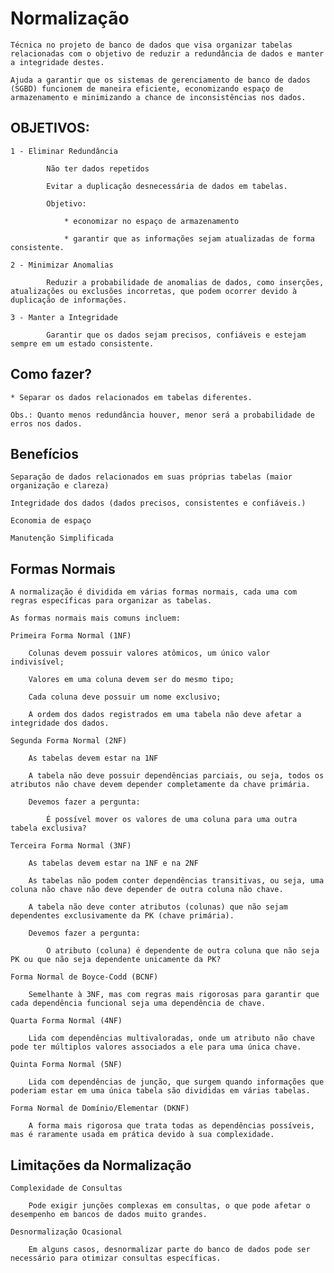 # Normalização

    Técnica no projeto de banco de dados que visa organizar tabelas relacionadas com o objetivo de reduzir a redundância de dados e manter a integridade destes.

    Ajuda a garantir que os sistemas de gerenciamento de banco de dados (SGBD) funcionem de maneira eficiente, economizando espaço de armazenamento e minimizando a chance de inconsistências nos dados.

## OBJETIVOS:

    1 - Eliminar Redundância
    
            Não ter dados repetidos

            Evitar a duplicação desnecessária de dados em tabelas.
            
            Objetivo:
                
                * economizar no espaço de armazenamento
                
                * garantir que as informações sejam atualizadas de forma consistente.

    2 - Minimizar Anomalias
    
            Reduzir a probabilidade de anomalias de dados, como inserções, atualizações ou exclusões incorretas, que podem ocorrer devido à duplicação de informações.

    3 - Manter a Integridade
    
            Garantir que os dados sejam precisos, confiáveis e estejam sempre em um estado consistente.


## Como fazer?

    * Separar os dados relacionados em tabelas diferentes.
    
    Obs.: Quanto menos redundância houver, menor será a probabilidade de erros nos dados.


## Benefícios

    Separação de dados relacionados em suas próprias tabelas (maior organização e clareza)

    Integridade dos dados (dados precisos, consistentes e confiáveis.)

    Economia de espaço

    Manutenção Simplificada


## Formas Normais

    A normalização é dividida em várias formas normais, cada uma com regras específicas para organizar as tabelas.
    
    As formas normais mais comuns incluem:

    Primeira Forma Normal (1NF)

        Colunas devem possuir valores atômicos, um único valor indivisível;

        Valores em uma coluna devem ser do mesmo tipo;

        Cada coluna deve possuir um nome exclusivo;

        A ordem dos dados registrados em uma tabela não deve afetar a integridade dos dados.

    Segunda Forma Normal (2NF)
        
        As tabelas devem estar na 1NF

        A tabela não deve possuir dependências parciais, ou seja, todos os atributos não chave devem depender completamente da chave primária.

        Devemos fazer a pergunta:

            É possível mover os valores de uma coluna para uma outra tabela exclusiva?

    Terceira Forma Normal (3NF)
    
        As tabelas devem estar na 1NF e na 2NF
        
        As tabelas não podem conter dependências transitivas, ou seja, uma coluna não chave não deve depender de outra coluna não chave.

        A tabela não deve conter atributos (colunas) que não sejam dependentes exclusivamente da PK (chave primária).

        Devemos fazer a pergunta:

            O atributo (coluna) é dependente de outra coluna que não seja PK ou que não seja dependente unicamente da PK?

    Forma Normal de Boyce-Codd (BCNF)
        
        Semelhante à 3NF, mas com regras mais rigorosas para garantir que cada dependência funcional seja uma dependência de chave.

    Quarta Forma Normal (4NF)
        
        Lida com dependências multivaloradas, onde um atributo não chave pode ter múltiplos valores associados a ele para uma única chave.

    Quinta Forma Normal (5NF)
    
        Lida com dependências de junção, que surgem quando informações que poderiam estar em uma única tabela são divididas em várias tabelas.

    Forma Normal de Domínio/Elementar (DKNF)
        
        A forma mais rigorosa que trata todas as dependências possíveis, mas é raramente usada em prática devido à sua complexidade.


## Limitações da Normalização

    Complexidade de Consultas
    
        Pode exigir junções complexas em consultas, o que pode afetar o desempenho em bancos de dados muito grandes.

    Desnormalização Ocasional
    
        Em alguns casos, desnormalizar parte do banco de dados pode ser necessário para otimizar consultas específicas.

